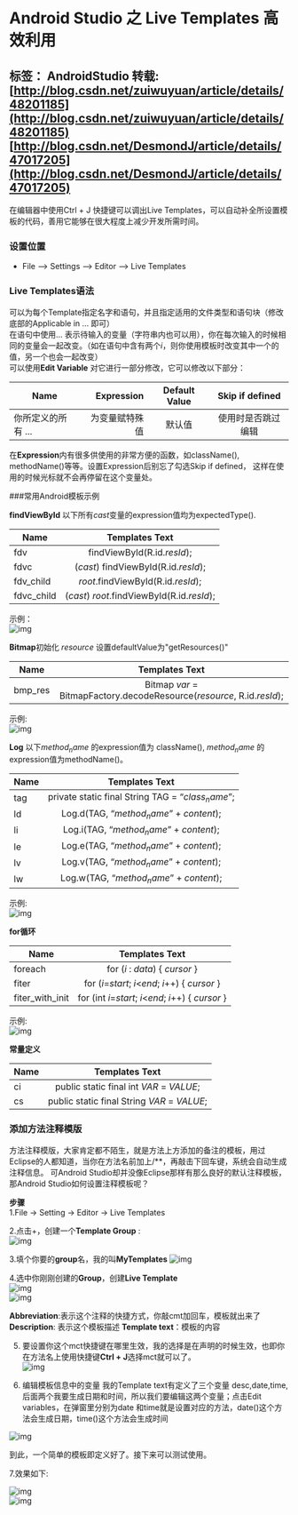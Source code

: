 # Android Studio 之 Live Templates 高效利用

标签： AndroidStudio
转载:[http://blog.csdn.net/zuiwuyuan/article/details/48201185](http://blog.csdn.net/zuiwuyuan/article/details/48201185)
[http://blog.csdn.net/DesmondJ/article/details/47017205](http://blog.csdn.net/DesmondJ/article/details/47017205)
------

在编辑器中使用Ctrl + J 快捷键可以调出Live Templates，可以自动补全所设置模板的代码，善用它能够在很大程度上减少开发所需时间。

### 设置位置
- File --> Settings --> Editor --> Live Templates

### Live Templates语法

可以为每个Template指定名字和语句，并且指定适用的文件类型和语句块（修改底部的Applicable in … 即可）      
在语句中使用$...$ 表示待输入的变量（字符串内也可以用），你在每次输入的时候相同的变量会一起改变。（如在语句中含有两个$i$，则你使用模板时改变其中一个的值，另一个也会一起改变）      
可以使用**Edit Variable** 对它进行一部分修改，它可以修改以下部分：               

| Name        | Expression  | Default Value  | Skip if defined  |
| ------------   | -----:  | :----:  | :-----: |
| 你所定义的所有 $...$ | 为变量赋特殊值 |  默认值 |使用时是否跳过编辑 |

在**Expression**内有很多供使用的非常方便的函数，如className(), methodName()等等。设置Expression后别忘了勾选Skip if defined， 这样在使用的时候光标就不会再停留在这个变量处。   

###常用Android模板示例 

**findViewById** 以下所有$cast$变量的expression值均为expectedType().

| Name        | Templates Text  | 
| ------------| :-----:  |
| fdv         | findViewById(R.id.$resId$); |
| fdvc        | ($cast$) findViewById(R.id.$resId$); |
| fdv_child   | $root$.findViewById(R.id.$resId$); |
| fdvc_child  | ($cast$) $root$.findViewById(R.id.$resId$); |     

示例：    
![img](/img/2016-9-22/0001.gif)  

**Bitmap**初始化 $resource$ 设置defaultValue为"getResources()"             

| Name        | Templates Text  | 
| ------------| :-----:  |
| bmp_res     | Bitmap $var$ = BitmapFactory.decodeResource($resource$, R.id.$resId$); |   

示例:   
![img](/img/2016-9-22/0002.gif)              

**Log** 以下$method_name$ 的expression值为 className(), $method_name$ 的expression值为methodName()。     
  
| Name      | Templates Text  | 
| ----------| :-----:  |
| tag       | private static final String TAG = “$class_name$”; |
| ld        | Log.d(TAG, “$method_name$” + $content$); |
| li        | Log.i(TAG, “$method_name$” + $content$); |
| le        | Log.e(TAG, “$method_name$” + $content$); |     
| lv        | Log.v(TAG, “$method_name$” + $content$); |
| lw        | Log.w(TAG, “$method_name$” + $content$); |      

示例:    
![img](/img/2016-9-22/0003.gif)            

**for循环**          

| Name      | Templates Text  | 
| ----------| :-----:  |
| foreach   | for ($i$ : $data$) { $cursor$ } |
| fiter     | for ($i$=$start$; $i$<$end$; $i$++) { $cursor$ } |
| fiter_with_init  | for (int $i$=$start$; $i$<$end$; $i$++) { $cursor$ } |

示例:    
![img](/img/2016-9-22/0004.gif)             

**常量定义**       

| Name      | Templates Text  | 
| ----------| :-----:  |
| ci        | public static final int $VAR$ = $VALUE$; |
| cs        | public static final String $VAR$ = $VALUE$; |

### 添加方法注释模版    

方法注释模版，大家肯定都不陌生，就是方法上方添加的备注的模板，用过Eclipse的人都知道，当你在方法名前加上/**，再敲击下回车键，系统会自动生成注释信息。 可Android Studio却并没像Eclipse那样有那么良好的默认注释模板，那Android Studio如何设置注释模板呢？

**步骤**     
1.File -> Setting -> Editor -> Live Templates       

2.点击+，创建一个**Template Group** :     
![img](/img/2016-9-22/0005.png)              

3.填个你要的**group**名，我的叫**MyTemplates**
![img](/img/2016-9-22/0006.png)      

4.选中你刚刚创建的**Group**，创建**Live Template**     
![img](/img/2016-9-22/0007.png)                     
![img](/img/2016-9-22/0008.png)                  

**Abbreviation**:表示这个注释的快捷方式，你敲cmt加回车，模板就出来了
**Description**: 表示这个模板描述
**Template text**：模板的内容

5. 要设置你这个mct快捷键在哪里生效，我的选择是在声明的时候生效，也即你在方法名上使用快捷键**Ctrl + J**选择mct就可以了。     
![img](/img/2016-9-22/0009.png) 

6. 编辑模板信息中的变量
   我的Template text有定义了三个变量 desc,date,time,后面两个我要生成日期和时间，所以我们要编辑这两个变量；点击Edit variables，在弹窗里分别为date 和time就是设置对应的方法，date()这个方法会生成日期，time()这个方法会生成时间

![img](/img/2016-9-22/0010.png)      

到此，一个简单的模板即定义好了。接下来可以测试使用。     

7.效果如下:       

![img](/img/2016-9-22/0011.png)      
![img](/img/2016-9-22/0012.png)








